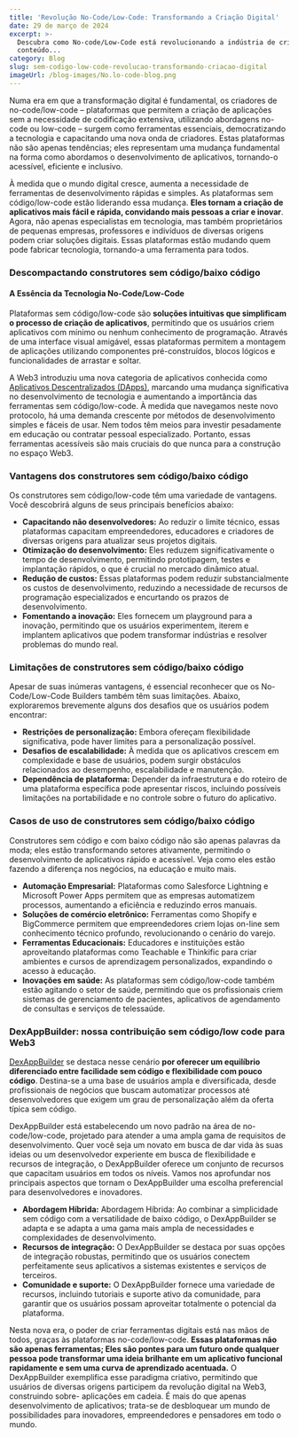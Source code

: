 ```yaml
---
title: 'Revolução No-Code/Low-Code: Transformando a Criação Digital'
date: 29 de março de 2024
excerpt: >-
  Descubra como No-code/Low-Code está revolucionando a indústria de criação de
  conteúdo...
category: Blog
slug: sem-codigo-low-code-revolucao-transformando-criacao-digital
imageUrl: /blog-images/No.lo-code-blog.png
---
```

Numa era em que a transformação digital é fundamental, os criadores de no-code/low-code – plataformas que permitem a criação de aplicações sem a necessidade de codificação extensiva, utilizando abordagens no-code ou low-code – surgem como ferramentas essenciais, democratizando a tecnologia e capacitando uma nova onda de criadores. Estas plataformas não são apenas tendências; eles representam uma mudança fundamental na forma como abordamos o desenvolvimento de aplicativos, tornando-o acessível, eficiente e inclusivo.

À medida que o mundo digital cresce, aumenta a necessidade de ferramentas de desenvolvimento rápidas e simples. As plataformas sem código/low-code estão liderando essa mudança. **Eles tornam a criação de aplicativos mais fácil e rápida, convidando mais pessoas a criar e inovar**. Agora, não apenas especialistas em tecnologia, mas também proprietários de pequenas empresas, professores e indivíduos de diversas origens podem criar soluções digitais. Essas plataformas estão mudando quem pode fabricar tecnologia, tornando-a uma ferramenta para todos.

### Descompactando construtores sem código/baixo código

#### A Essência da Tecnologia No-Code/Low-Code

Plataformas sem código/low-code são **soluções intuitivas que simplificam o processo de criação de aplicativos**, permitindo que os usuários criem aplicativos com mínimo ou nenhum conhecimento de programação. Através de uma interface visual amigável, essas plataformas permitem a montagem de aplicações utilizando componentes pré-construídos, blocos lógicos e funcionalidades de arrastar e soltar.

A Web3 introduziu uma nova categoria de aplicativos conhecida como [Aplicativos Descentralizados (DApps)](https://dexkit.com/pt/blog/o-poder-dos-aplicativos-descentralizados-dapps), marcando uma mudança significativa no desenvolvimento de tecnologia e aumentando a importância das ferramentas sem código/low-code. À medida que navegamos neste novo protocolo, há uma demanda crescente por métodos de desenvolvimento simples e fáceis de usar. Nem todos têm meios para investir pesadamente em educação ou contratar pessoal especializado. Portanto, essas ferramentas acessíveis são mais cruciais do que nunca para a construção no espaço Web3.

### Vantagens dos construtores sem código/baixo código

Os construtores sem código/low-code têm uma variedade de vantagens. Você descobrirá alguns de seus principais benefícios abaixo:

* **Capacitando não desenvolvedores:** Ao reduzir o limite técnico, essas plataformas capacitam empreendedores, educadores e criadores de diversas origens para atualizar seus projetos digitais.
* **Otimização do desenvolvimento:** Eles reduzem significativamente o tempo de desenvolvimento, permitindo prototipagem, testes e implantação rápidos, o que é crucial no mercado dinâmico atual.
* **Redução de custos:** Essas plataformas podem reduzir substancialmente os custos de desenvolvimento, reduzindo a necessidade de recursos de programação especializados e encurtando os prazos de desenvolvimento.
* **Fomentando a inovação:** Eles fornecem um playground para a inovação, permitindo que os usuários experimentem, iterem e implantem aplicativos que podem transformar indústrias e resolver problemas do mundo real.

### Limitações de construtores sem código/baixo código

Apesar de suas inúmeras vantagens, é essencial reconhecer que os No-Code/Low-Code Builders também têm suas limitações. Abaixo, exploraremos brevemente alguns dos desafios que os usuários podem encontrar:

* **Restrições de personalização:** Embora ofereçam flexibilidade significativa, pode haver limites para a personalização possível.
* **Desafios de escalabilidade:** À medida que os aplicativos crescem em complexidade e base de usuários, podem surgir obstáculos relacionados ao desempenho, escalabilidade e manutenção.
* **Dependência de plataforma:** Depender da infraestrutura e do roteiro de uma plataforma específica pode apresentar riscos, incluindo possíveis limitações na portabilidade e no controle sobre o futuro do aplicativo.

### Casos de uso de construtores sem código/baixo código

Construtores sem código e com baixo código não são apenas palavras da moda; eles estão transformando setores ativamente, permitindo o desenvolvimento de aplicativos rápido e acessível. Veja como eles estão fazendo a diferença nos negócios, na educação e muito mais.

* **Automação Empresarial:** Plataformas como Salesforce Lightning e Microsoft Power Apps permitem que as empresas automatizem processos, aumentando a eficiência e reduzindo erros manuais.
* **Soluções de comércio eletrônico:** Ferramentas como Shopify e BigCommerce permitem que empreendedores criem lojas on-line sem conhecimento técnico profundo, revolucionando o cenário do varejo.
* **Ferramentas Educacionais:** Educadores e instituições estão aproveitando plataformas como Teachable e Thinkific para criar ambientes e cursos de aprendizagem personalizados, expandindo o acesso à educação.
* **Inovações em saúde:** As plataformas sem código/low-code também estão agitando o setor de saúde, permitindo que os profissionais criem sistemas de gerenciamento de pacientes, aplicativos de agendamento de consultas e serviços de telessaúde.

### DexAppBuilder: nossa contribuição sem código/low code para Web3

[DexAppBuilder](https://dexappbuilder.dexkit.com) se destaca nesse cenário **por oferecer um equilíbrio diferenciado entre facilidade sem código e flexibilidade com pouco código**. Destina-se a uma base de usuários ampla e diversificada, desde profissionais de negócios que buscam automatizar processos até desenvolvedores que exigem um grau de personalização além da oferta típica sem código.

DexAppBuilder está estabelecendo um novo padrão na área de no-code/low-code, projetado para atender a uma ampla gama de requisitos de desenvolvimento. Quer você seja um novato em busca de dar vida às suas ideias ou um desenvolvedor experiente em busca de flexibilidade e recursos de integração, o DexAppBuilder oferece um conjunto de recursos que capacitam usuários em todos os níveis. Vamos nos aprofundar nos principais aspectos que tornam o DexAppBuilder uma escolha preferencial para desenvolvedores e inovadores.

* **Abordagem Híbrida:** Abordagem Híbrida: Ao combinar a simplicidade sem código com a versatilidade de baixo código, o DexAppBuilder se adapta e se adapta a uma gama mais ampla de necessidades e complexidades de desenvolvimento.
* **Recursos de integração:** O DexAppBuilder se destaca por suas opções de integração robustas, permitindo que os usuários conectem perfeitamente seus aplicativos a sistemas existentes e serviços de terceiros.
* **Comunidade e suporte:** O DexAppBuilder fornece uma variedade de recursos, incluindo tutoriais e suporte ativo da comunidade, para garantir que os usuários possam aproveitar totalmente o potencial da plataforma.

Nesta nova era, o poder de criar ferramentas digitais está nas mãos de todos, graças às plataformas no-code/low-code. **Essas plataformas não são apenas ferramentas; Eles são pontes para um futuro onde qualquer pessoa pode transformar uma ideia brilhante em um aplicativo funcional rapidamente e sem uma curva de aprendizado acentuada.** O DexAppBuilder exemplifica esse paradigma criativo, permitindo que usuários de diversas origens participem da revolução digital na Web3, construindo sobre- aplicações em cadeia. É mais do que apenas desenvolvimento de aplicativos; trata-se de desbloquear um mundo de possibilidades para inovadores, empreendedores e pensadores em todo o mundo.
